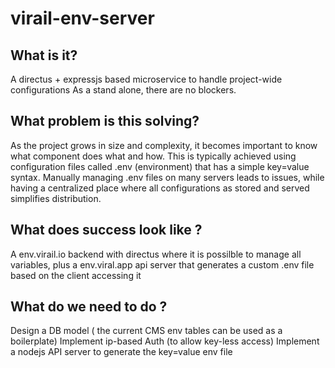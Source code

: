 # virail-env-server

## What is it?

A directus + expressjs  based microservice to handle project-wide configurations
As a stand alone, there are no blockers.


## What problem is this solving?

As the project grows in size and complexity, it becomes important to know what component does what and how. This is typically achieved using configuration files called .env (environment) that has a simple key=value syntax.
Manually managing .env files on many servers leads to issues, while having a centralized place where all configurations as stored and served simplifies distribution.


## What does success look like ?

A env.virail.io backend with directus where it is possilble to manage all variables, plus a env.viral.app api server that generates a custom .env file based on the client accessing it


## What do we need to do ?

Design a DB model ( the current CMS env tables can be used as a boilerplate)
Implement ip-based Auth (to allow key-less access)
Implement a nodejs API server to generate the key=value env file